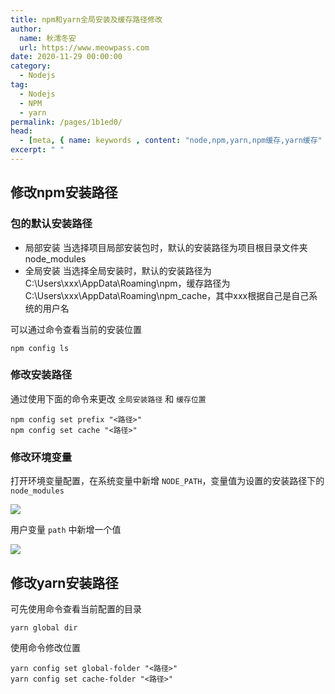 ```yaml
---
title: npm和yarn全局安装及缓存路径修改
author:
  name: 秋澪冬安
  url: https://www.meowpass.com
date: 2020-11-29 00:00:00
category: 
  - Nodejs
tag: 
  - Nodejs
  - NPM
  - yarn
permalink: /pages/1b1ed0/
head:
  - [meta, { name: keywords , content: "node,npm,yarn,npm缓存,yarn缓存" }]
excerpt: " "
---
```



## 修改npm安装路径

### 包的默认安装路径
 - 局部安装
当选择项目局部安装包时，默认的安装路径为项目根目录文件夹node_modules
 - 全局安装
当选择全局安装时，默认的安装路径为C:\Users\xxx\AppData\Roaming\npm，缓存路径为C:\Users\xxx\AppData\Roaming\npm_cache，其中xxx根据自己是自己系统的用户名

可以通过命令查看当前的安装位置
```
npm config ls
```

### 修改安装路径
通过使用下面的命令来更改 ``全局安装路径`` 和 ``缓存位置``
```
npm config set prefix "<路径>"
npm config set cache "<路径>"
```

### 修改环境变量
打开环境变量配置，在系统变量中新增 ``NODE_PATH``，变量值为设置的安装路径下的 ``node_modules``

![](/assets/page-img/2020/20201129/1.webp)

用户变量 ``path`` 中新增一个值

![](/assets/page-img/2020/20201129/2.webp)

## 修改yarn安装路径
可先使用命令查看当前配置的目录
```
yarn global dir
```

使用命令修改位置
```
yarn config set global-folder "<路径>"
yarn config set cache-folder "<路径>"
```